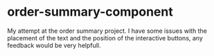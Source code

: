 # order-summary-component
My attempt at the order summary project. 
I have some issues with the placement of the text and the position of the interactive buttons, any feedback would be very helpfull. 


